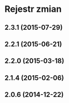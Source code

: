 # Rejestr zmian

## 2.3.1 (2015-07-29)

## 2.2.1 (2015-06-21)

## 2.2.0 (2015-03-18)

## 2.1.4 (2015-02-06)

## 2.0.6 (2014-12-22)

